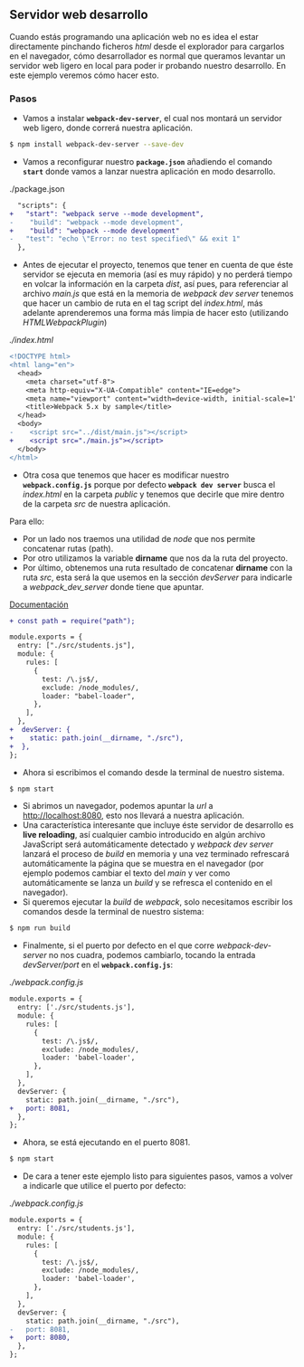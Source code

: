 ## Servidor web desarrollo

Cuando estás programando una aplicación web no es idea el estar directamente pinchando ficheros _html_ desde el explorador para cargarlos en el navegador, cómo desarrollador es normal que queramos levantar un servidor web ligero en local para poder ir probando nuestro desarrollo. En este ejemplo veremos cómo hacer esto.

### Pasos

- Vamos a instalar **`webpack-dev-server`**, el cual nos montará un servidor web ligero, donde correrá nuestra aplicación.

```bash
$ npm install webpack-dev-server --save-dev
```

- Vamos a reconfigurar nuestro **`package.json`** añadiendo el comando **`start`** donde vamos a lanzar nuestra aplicación en modo desarrollo.

./package.json

```diff
  "scripts": {
+   "start": "webpack serve --mode development",
-    "build": "webpack --mode development",
+    "build": "webpack --mode development"
-   "test": "echo \"Error: no test specified\" && exit 1"
  },
```

- Antes de ejecutar el proyecto, tenemos que tener en cuenta de que éste servidor se ejecuta en memoria (así es muy rápido) y no
  perderá tiempo en volcar la información en la carpeta _dist_, así pues, para referenciar al archivo _main.js_ que está en la memoria de
  _webpack dev server_ tenemos que hacer un cambio de ruta en el tag script del _index.html_, más adelante
  aprenderemos una forma más limpia de hacer esto (utilizando _HTMLWebpackPlugin_)

_./index.html_

```diff
<!DOCTYPE html>
<html lang="en">
  <head>
    <meta charset="utf-8">
    <meta http-equiv="X-UA-Compatible" content="IE=edge">
    <meta name="viewport" content="width=device-width, initial-scale=1">
    <title>Webpack 5.x by sample</title>
  </head>
  <body>
-    <script src="../dist/main.js"></script>
+    <script src="./main.js"></script>
  </body>
</html>
```

- Otra cosa que tenemos que hacer es modificar nuestro **`webpack.config.js`** porque por defecto **`webpack dev server`** busca el _index.html_ en la carpeta _public_ y tenemos que decirle que mire dentro de la carpeta _src_ de nuestra aplicación.

Para ello:

- Por un lado nos traemos una utilidad de _node_ que nos permite concatenar rutas (path).
- Por otro utilizamos la variable **dirname** que nos da la ruta del proyecto.
- Por último, obtenemos una ruta resultado de concatenar **dirname** con la ruta _src_,
  esta será la que usemos en la sección _devServer_ para indicarle a _webpack_dev_server_
  donde tiene que apuntar.

[Documentación](https://webpack.js.org/configuration/dev-server/)

```diff
+ const path = require("path");

module.exports = {
  entry: ["./src/students.js"],
  module: {
    rules: [
      {
        test: /\.js$/,
        exclude: /node_modules/,
        loader: "babel-loader",
      },
    ],
  },
+  devServer: {
+    static: path.join(__dirname, "./src"),
+  },
};
```

- Ahora si escribimos el comando desde la terminal de nuestro sistema.

```bash
$ npm start
```

- Si abrimos un navegador, podemos apuntar la _url_ a [http://localhost:8080](http://localhost:8080/), esto nos llevará a nuestra aplicación.
- Una característica interesante que incluye éste servidor de desarrollo es **live reloading**, así cualquier cambio introducido en algún archivo JavaScript será automáticamente detectado y _webpack dev server_ lanzará el proceso de _build_ en memoria y una vez terminado refrescará automáticamente la página que se muestra en el navegador (por ejemplo podemos cambiar el texto del _main_ y ver como automáticamente se lanza un _build_ y se refresca el contenido en el navegador).
- Si queremos ejecutar la _build_ de _webpack_, solo necesitamos escribir los comandos desde la terminal de nuestro sistema:

```bash
$ npm run build
```

- Finalmente, si el puerto por defecto en el que corre _webpack-dev-server_ no nos cuadra, podemos
  cambiarlo, tocando la entrada _devServer/port_ en el **`webpack.config.js`**:

_./webpack.config.js_

```diff
module.exports = {
  entry: ['./src/students.js'],
  module: {
    rules: [
      {
        test: /\.js$/,
        exclude: /node_modules/,
        loader: 'babel-loader',
      },
    ],
  },
  devServer: {
    static: path.join(__dirname, "./src"),
+   port: 8081,
  },
};
```

- Ahora, se está ejecutando en el puerto 8081.

```bash
$ npm start
```

- De cara a tener este ejemplo listo para siguientes pasos, vamos a volver a indicarle
  que utilice el puerto por defecto:

_./webpack.config.js_

```diff
module.exports = {
  entry: ['./src/students.js'],
  module: {
    rules: [
      {
        test: /\.js$/,
        exclude: /node_modules/,
        loader: 'babel-loader',
      },
    ],
  },
  devServer: {
    static: path.join(__dirname, "./src"),
-   port: 8081,
+   port: 8080,
  },
};
```